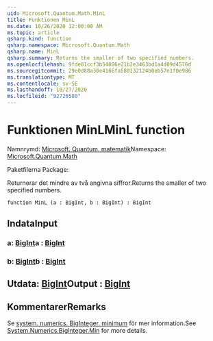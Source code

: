 ```yaml
---
uid: Microsoft.Quantum.Math.MinL
title: Funktionen MinL
ms.date: 10/26/2020 12:00:00 AM
ms.topic: article
qsharp.kind: function
qsharp.namespace: Microsoft.Quantum.Math
qsharp.name: MinL
qsharp.summary: Returns the smaller of two specified numbers.
ms.openlocfilehash: 9fde01ccf3b54806e21b2e3463bd1a4d09d4576d
ms.sourcegitcommit: 29e0d88a30e4166fa580132124b0eb57e1f0e986
ms.translationtype: MT
ms.contentlocale: sv-SE
ms.lasthandoff: 10/27/2020
ms.locfileid: "92726580"
---
```

# <a name="minl-function"></a><span data-ttu-id="8cae7-102">Funktionen MinL</span><span class="sxs-lookup"><span data-stu-id="8cae7-102">MinL function</span></span>

<span data-ttu-id="8cae7-103">Namnrymd: [Microsoft. Quantum. matematik](xref:Microsoft.Quantum.Math)</span><span class="sxs-lookup"><span data-stu-id="8cae7-103">Namespace: [Microsoft.Quantum.Math](xref:Microsoft.Quantum.Math)</span></span>

<span data-ttu-id="8cae7-104">Paketfilerna [](https://nuget.org/packages/)</span><span class="sxs-lookup"><span data-stu-id="8cae7-104">Package: [](https://nuget.org/packages/)</span></span>


<span data-ttu-id="8cae7-105">Returnerar det mindre av två angivna siffror.</span><span class="sxs-lookup"><span data-stu-id="8cae7-105">Returns the smaller of two specified numbers.</span></span>

```qsharp
function MinL (a : BigInt, b : BigInt) : BigInt
```


## <a name="input"></a><span data-ttu-id="8cae7-106">Indata</span><span class="sxs-lookup"><span data-stu-id="8cae7-106">Input</span></span>

### <a name="a--bigint"></a><span data-ttu-id="8cae7-107">a: [BigInt](xref:microsoft.quantum.lang-ref.bigint)</span><span class="sxs-lookup"><span data-stu-id="8cae7-107">a : [BigInt](xref:microsoft.quantum.lang-ref.bigint)</span></span>




### <a name="b--bigint"></a><span data-ttu-id="8cae7-108">b: [BigInt](xref:microsoft.quantum.lang-ref.bigint)</span><span class="sxs-lookup"><span data-stu-id="8cae7-108">b : [BigInt](xref:microsoft.quantum.lang-ref.bigint)</span></span>





## <a name="output--bigint"></a><span data-ttu-id="8cae7-109">Utdata: [BigInt](xref:microsoft.quantum.lang-ref.bigint)</span><span class="sxs-lookup"><span data-stu-id="8cae7-109">Output : [BigInt](xref:microsoft.quantum.lang-ref.bigint)</span></span>



## <a name="remarks"></a><span data-ttu-id="8cae7-110">Kommentarer</span><span class="sxs-lookup"><span data-stu-id="8cae7-110">Remarks</span></span>

<span data-ttu-id="8cae7-111">Se [system. numerics. BigInteger. minimum](https://docs.microsoft.com/dotnet/api/system.numerics.biginteger.min) för mer information.</span><span class="sxs-lookup"><span data-stu-id="8cae7-111">See [System.Numerics.BigInteger.Min](https://docs.microsoft.com/dotnet/api/system.numerics.biginteger.min) for more details.</span></span>